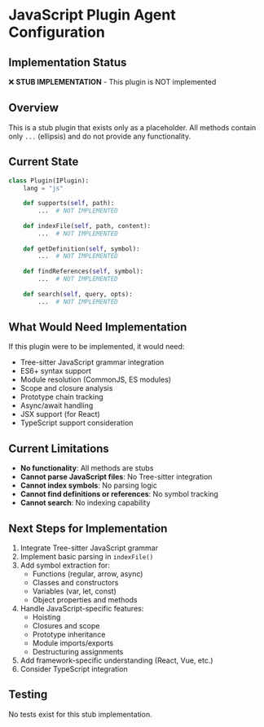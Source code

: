 # JavaScript Plugin Agent Configuration

## Implementation Status
❌ **STUB IMPLEMENTATION** - This plugin is NOT implemented

## Overview
This is a stub plugin that exists only as a placeholder. All methods contain only `...` (ellipsis) and do not provide any functionality.

## Current State

```python
class Plugin(IPlugin):
    lang = "js"
    
    def supports(self, path):
        ...  # NOT IMPLEMENTED
    
    def indexFile(self, path, content):
        ...  # NOT IMPLEMENTED
    
    def getDefinition(self, symbol):
        ...  # NOT IMPLEMENTED
    
    def findReferences(self, symbol):
        ...  # NOT IMPLEMENTED
    
    def search(self, query, opts):
        ...  # NOT IMPLEMENTED
```

## What Would Need Implementation

If this plugin were to be implemented, it would need:
- Tree-sitter JavaScript grammar integration
- ES6+ syntax support
- Module resolution (CommonJS, ES modules)
- Scope and closure analysis
- Prototype chain tracking
- Async/await handling
- JSX support (for React)
- TypeScript support consideration

## Current Limitations
- **No functionality**: All methods are stubs
- **Cannot parse JavaScript files**: No Tree-sitter integration
- **Cannot index symbols**: No parsing logic
- **Cannot find definitions or references**: No symbol tracking
- **Cannot search**: No indexing capability

## Next Steps for Implementation
1. Integrate Tree-sitter JavaScript grammar
2. Implement basic parsing in `indexFile()`
3. Add symbol extraction for:
   - Functions (regular, arrow, async)
   - Classes and constructors
   - Variables (var, let, const)
   - Object properties and methods
4. Handle JavaScript-specific features:
   - Hoisting
   - Closures and scope
   - Prototype inheritance
   - Module imports/exports
   - Destructuring assignments
5. Add framework-specific understanding (React, Vue, etc.)
6. Consider TypeScript integration

## Testing
No tests exist for this stub implementation.